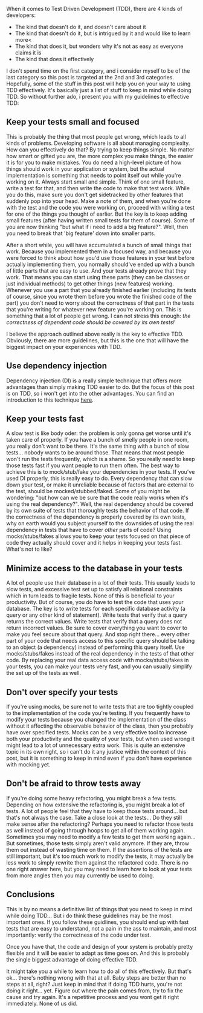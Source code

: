 When it comes to Test Driven Development (TDD), there are 4 kinds of developers:

- The kind that doesn't do it, and doesn't care about it
- The kind that doesn't do it, but is intrigued by it and would like to learn more<
- The kind that does it, but wonders why it's not as easy as everyone claims it is
- The kind that does it effectively

I don't spend time on the first category, and i consider myself to be of the last category so this post is targeted at the 2nd and 3rd categories.  Hopefully, some of the stuff in this post will help you on your way to using TDD effectively.  It's basically just a list of stuff to keep in mind while doing TDD.  So without further ado, i present you with my guidelines to effective TDD:

## Keep your tests small and focused
This is probably the thing that most people get wrong, which leads to all kinds of problems. Developing software is all about managing complexity.  How can you effectively do that? By trying to keep things simple.  No matter how smart or gifted you are, the more complex you make things, the easier it is for you to make mistakes.  You do need a high-level picture of how things should work in your application or system, but the actual implementation is something that needs to point itself out while you're working on it.  Always start small and simple.  Think of one small feature, write a test for that, and then write the code to make that test work.  While you do this, make sure you don't get sidetracked by other features that suddenly pop into your head.  Make a note of them, and when you're done with the test and the code you were working on, proceed with writing a test for one of the things you thought of earlier.  But the key is to keep adding small features (after having written small tests for them of course).  Some of you are now thinking "but what if i need to add a big feature?".  Well, then you need to break that 'big feature' down into smaller parts.  

After a short while, you will have accumulated a bunch of small things that work. Because you implemented them in a focused way, and because you were forced to think about how you'd use those features in your test before actually implementing them, you normally should've ended up with a bunch of little parts that are easy to use. And your tests already prove that they work.  That means you can start using these parts (they can be classes or just individual methods) to get other things (new features) working.  Whenever you use a part that you already finished earlier (including its tests of course, since you wrote them before you wrote the finished code of the part) you don't need to worry about the correctness of that part in the tests that you're writing for whatever new feature you're working on.  This is something that a lot of people get wrong.  I can not stress this enough: *the correctness of dependent code should be covered by its own tests!*

I believe the approach outlined above really is the key to effective TDD.  Obviously, there are more guidelines, but this is the one that will have the biggest impact on your experiences with TDD.

## Use dependency injection
Dependency injection (DI) is a really simple technique that offers more advantages than simply making TDD easier to do. But the focus of this post is on TDD, so i won't get into the other advantages.  You can find an introduction to this technique [here](http://davybrion.com/blog/2007/07/introduction-to-dependency-injection/).  

## Keep your tests fast
A slow test is like body oder: the problem is only gonna get worse until it's taken care of properly.  If you have a bunch of smelly people in one room, you really don't want to be there. It's the same thing with a bunch of slow tests... nobody wants to be around those.  That means that most people won't run the tests frequently, which is a shame.  So you really need to keep those tests fast if you want people to run them often.  The best way to achieve this is to mock/stub/fake your dependencies in your tests.  If you've used DI properly, this is really easy to do.  Every dependency that can slow down your test, or make it unreliable because of factors that are external to the test, should be mocked/stubbed/faked.  Some of you might be wondering: "but how can we be sure that the code really works when it's using the real dependency?".  Well, the real dependency should be covered by its own suite of tests that thoroughly tests the behavior of that code.  If the correctness of the dependency is properly covered by its own tests, why on earth would you subject yourself to the downsides of using the real dependency in tests that have to cover *other* parts of code?  Using mocks/stubs/fakes allows you to keep your tests focused on that piece of code they actually should cover and it helps in keeping your tests fast. What's not to like?

## Minimize access to the database in your tests
A lot of people use their database in a lot of their tests.  This usually leads to slow tests, and excessive test set up to satisfy all relational constraints which in turn leads to fragile tests.  None of this is beneficial to your productivity.  But of course, you do have to test the code that uses your database.  The key is to write tests for each specific database activity (a query or any other kind of statement).  Write tests that verify that a query returns the correct values.  Write tests that verify that a query does not return incorrect values.  Be sure to cover everything you want to cover to make you feel secure about that query.  And stop right there... every other part of your code that needs access to this specific query should be talking to an object (a dependency) instead of performing this query itself.  Use mocks/stubs/fakes instead of the real dependency in the tests of that other code.  By replacing your real data access code with mocks/stubs/fakes in your tests, you can make your tests very fast, and you can usually simplify the set up of the tests as well.  

## Don't over specify your tests
If you're using mocks, be sure not to write tests that are too tightly coupled to the implementation of the code you're testing.  If you frequently have to modify your tests because you changed the implementation of the class without it affecting the observable behavior of the class, then you probably have over specified tests.  Mocks can be a very effective tool to increase both your productivity and the quality of your tests, but when used wrong it might lead to a lot of unnecessary extra work.  This is quite an extensive topic in its own right, so i can't do it any justice within the context of this post, but it is something to keep in mind even if you don't have experience with mocking yet.

## Don't be afraid to throw tests away
If you're doing some heavy refactoring, you might break a few tests.  Depending on how extensive the refactoring is, you might break a lot of tests.  A lot of people feel that they have to keep those tests around... but that's not always the case.  Take a close look at the tests... Do they still make sense after the refactoring?  Perhaps you need to refactor those tests as well instead of going through hoops to get all of them working again.  Sometimes you may need to modify a few tests to get them working again... But sometimes, those tests simply aren't valid anymore.  If they are, throw them out instead of wasting time on them.  If the assertions of the tests are still important, but it's too much work to modify the tests, it may actually be less work to simply rewrite them against the refactored code.  There is no one right answer here, but you may need to learn how to look at your tests from more angles then you may currently be used to doing.

## Conclusions
This is by no means a definitive list of things that you need to keep in mind while doing TDD... But i do think these guidelines may be the most important ones.  If you follow these guidlines, you should end up with fast tests that are easy to understand, not a pain in the ass to maintain, and most importantly: verify the correctness of the code under test.  

Once you have that, the code and design of your system is probably pretty flexible and it will be easier to adapt as time goes on.  And this is probably the single biggest advantage of doing effective TDD.

It might take you a while to learn how to do all of this effectively. But that's ok... there's nothing wrong with that at all.  Baby steps are better than no steps at all, right?  Just keep in mind that if doing TDD hurts, you're not doing it right... yet. Figure out where the pain comes from, try to fix the cause and try again.  It's a repetitive process and you wont get it right immediately.  None of us did.  
